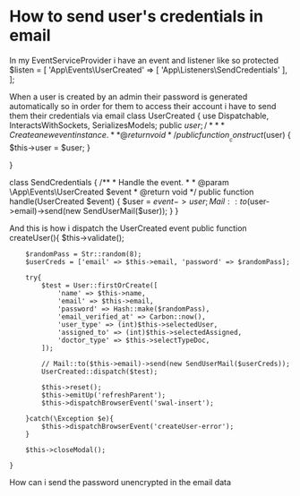 
# How to send user's credentials in email

In my EventServiceProvider i have an event and listener like so
 protected $listen = [
        'App\Events\UserCreated' => [
            'App\Listeners\SendCredentials'
        ],
    ];

When a user is created by an admin their password is generated automatically so in order for them to access their account i have to send them their credentials via email
class UserCreated
{
    use Dispatchable, InteractsWithSockets, SerializesModels;
    public $user;
    /**
     * Create a new event instance.
     *
     * @return void
     */
    public function __construct($user)
    {
        $this->user = $user;
    }

}

class SendCredentials
{
    /**
     * Handle the event.
     *
     * @param  \App\Events\UserCreated  $event
     * @return void
     */
    public function handle(UserCreated $event)
    {
        $user = $event->user;
        Mail::to($user->email)->send(new SendUserMail($user));
    }
}

And this is how i dispatch the UserCreated event
public function createUser(){
        $this->validate();

        $randomPass = Str::random(8);
        $userCreds = ['email' => $this->email, 'password' => $randomPass];

        try{
            $test = User::firstOrCreate([
                'name' => $this->name,
                'email' => $this->email,
                'password' => Hash::make($randomPass),
                'email_verified_at' => Carbon::now(),
                'user_type' => (int)$this->selectedUser,
                'assigned_to' => (int)$this->selectedAssigned,
                'doctor_type' => $this->selectTypeDoc,
            ]);

            // Mail::to($this->email)->send(new SendUserMail($userCreds));
            UserCreated::dispatch($test);

            $this->reset();
            $this->emitUp('refreshParent');
            $this->dispatchBrowserEvent('swal-insert');

        }catch(\Exception $e){
            $this->dispatchBrowserEvent('createUser-error');
        }

        $this->closeModal();

    }

How can i send the password unencrypted in the email data

        